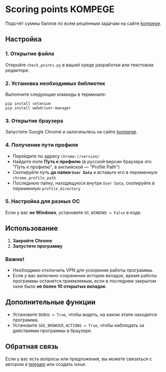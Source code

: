 # Scoring points KOMPEGE

Подсчёт суммы баллов по всем решённым задачам на сайте [kompege](https://kompege.ru/).

## Настройка

### 1. Открытие файла
Откройте `check_points.py` в вашей среде разработки или текстовом редакторе.

### 2. Установка необходимых библиотек
Выполните следующие команды в терминале:
```
pip install selenium
pip install webdriver-manager
```

### 3. Открытие браузера
Запустите Google Chrome и залогиньтесь на сайте [kompege](https://kompege.ru/).

### 4. Получение пути профиля
- Перейдите по адресу `chrome://version/`
- Найдите поле **Путь к профилю** (в русской версии браузера это "Путь к профилю", в английской — "Profile Path")
- Скопируйте путь **до папки `User Data`** и вставьте его в переменную `chrome_profile_path`
- Последнюю папку, находящуюся внутри `User Data`, скопируйте в переменную `profile_directory`

### 5. Настройка для разных ОС
Если у вас **не Windows**, установите `OS_WINDOWS = False` в коде.

## Использование

1. **Закройте Chrome**
2. **Запустите программу**

### Важно!
- Необходимо отключить VPN для ускорения работы программы.
- Если у вас включено сохранение истории вкладок, время работы программы останется приемлемым, если в последнем закрытом окне было **не более 10 открытых вкладок**.
## Дополнительные функции

- Установите `DEBUG = True`, чтобы видеть, на каком этапе находится программа.
- Установите `SEE_BROWSER_ACTIONS = True`, чтобы наблюдать за действиями программы в браузере.

## Обратная связь
Если у вас есть вопросы или предложения, вы можете связаться с автором в [telegam](https://t.me/holdingmybreath) или создать issue.


